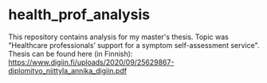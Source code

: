 # health_prof_analysis

This repository contains analysis for my master's thesis. Topic was "Healthcare professionals’ support for a symptom self-assessment service". Thesis can be found here (in Finnish): https://www.digiin.fi/uploads/2020/09/25629867-diplomityo_niittyla_annika_digiin.pdf
